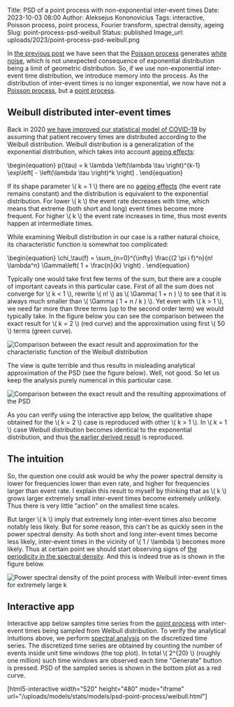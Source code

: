 Title: PSD of a point process with non-exponential inter-event times
Date: 2023-10-03 08:00
Author: Aleksejus Kononovicius
Tags: interactive, Poisson process, point process, Fourier transform, spectral density, ageing
Slug: point-process-psd-weibull
Status: published
Image_url: uploads/2023/point-process-psd-weibull.png

In [the previous post]({filename}/articles/2023/poisson-process-psd.md) we
have seen that the [Poisson process](/tag/poisson-process/) generates [white
noise](/tag/white-noise/), which is not unexpected consequence of
exponential distribution being a limit of geometric distribution. So, if we
use non-exponential inter-event time distribution, we introduce memory into
the process. As the distribution of inter-event times is no longer
exponential, we now have not a [Poisson process](/tag/poisson-process/), but
a [point process](/tag/point-process/).
<!--more-->

## Weibull distributed inter-event times

Back in 2020 [we have improved our statistical model of
COVID-19]({filename}/articles/2020/covid-19-weibull-recovery.md) by assuming
that patient recovery times are distributed according to the Weibull
distribution. Weibull distribution is a generalization of the exponential
distribution, which takes into account [ageing
effects](/tag/ageing/):

\begin{equation}
    p(\tau) = k \lambda \left(\lambda \tau \right)^{k-1}
        \exp\left[ - \left(\lambda \tau \right)^k \right] .
\end{equation}

If its shape parameter \\\( k = 1 \\\) there are no [ageing
effects](/tag/ageing/) (the event
rate remains constant) and the distribution is equivalent to the exponential
distribution. For lower \\\( k \\\) the event rate decreases with
time, which means that extreme (both short and long) event times become more
frequent. For higher \\\( k \\\) the event rate increases in time, thus most
events happen at intermediate times.

While examining Weibull distribution in our case is a rather natural choice,
its characteristic function is somewhat too complicated:

\begin{equation}
    \chi\_\tau(f) = \sum_{n=0}^{\infty} \frac{(2 \pi i f)^n}{n! \lambda^n}
        \Gamma\left( 1 + \frac{n}{k} \right) .
\end{equation}

Typically one would take first few terms of the sum, but there are a couple
of important caveats in this particular case. First of all the sum does not
converge for \\\( k < 1 \\\), rewrite \\\( n! \\\) as \\\( \Gamma( 1 + n )
\\\) to see that it is always much smaller than \\\( \Gamma ( 1 + n / k )
\\\). Yet even with \\\( k > 1 \\\), we need far more than three terms (up
to the second order term) we would typically take. In the figure below you
can see the comparison between the exact result for \\\( k = 2 \\\) (red
curve) and the approximation using first \\\( 50 \\\) terms (green curve).

![Comparison between the exact result and approximation for the
characteristic function of the Weibull
distribution]({static}/uploads/2023/point-process-psd-weibull-char.png "The
exact characteristic function for k=2 case (red curve) and its approximation
obtained by retaining first 50 terms (green curve).")

The view is quite terrible and thus results in misleading analytical
approximation of the PSD (see the figure below). Well, not good. So let us
keep the analysis purely numerical in this particular case.

![Comparison between the exact result and the resulting approximations of
the PSD]({static}/uploads/2023/point-process-psd-weibull-psd.png "The exact
PSD obtained for the k=2 case (red curve) and the approximation obtained by
retaining first 50 terms (green curve) or first 3 terms (blue curve).")

As you can verify using the interactive app below, the qualitative shape
obtained for the \\\( k = 2 \\\) case is reproduced with other \\\( k > 1
\\\). In \\\( k = 1 \\\) case Weibull distribution becomes identical to the
exponential distribution, and thus [the earlier derived
result]({filename}/articles/2023/poisson-process-psd.md) is reproduced.

## The intuition

So, the question one could ask would be why the power spectral density is
lower for frequencies lower than even rate, and higher for frequencies
larger than event rate. I explain this result to myself by thinking that as
\\\( k \\\) grows larger extremely small inter-event times become extremely
unlikely. Thus there is very little "action" on the smallest time scales.

But larger \\\( k \\\) imply that extremely long inter-event times also
become notably less likely. But for some reason, this can't be as quickly
seen in the power spectral density. As both short and long inter-event times
become less likely, inter-event times in the vicinity of \\\( 1 / \lambda
\\\) becomes more likely. Thus at certain point we should start observing
signs of [the periodicity in the spectral
density]({filename}/articles/2013/power-spectral-density-part-1.md). And
this is indeed true as is shown in the figure below.

![Power spectral density of the point process with Weibull inter-event times
for extremely large k]({static}/uploads/2023/point-process-psd-weibull.png
"Power spectral density of the point process with Weibull inter-event
times for k=500.")

## Interactive app

Interactive app below samples time series from the [point
process](/tag/point-process/) with inter-event times being sampled from
Weibull distribution. To verify the analytical intuitions above,
we perform [spectral analysis](/tag/spectral-density/) on the discretized
time series. The discretized time series are obtained by counting the number
of events inside unit time windows (the top plot). In total \\\( 2^{20} \\\)
(roughly one million) such time windows are observed each time "Generate"
button is pressed. PSD of the sampled series is shown in the bottom plot as
a red curve.

[html5-interactive width="520" height="480" mode="iframe"
url="/uploads/models/stats/models/psd-point-process/weibull.html"]
